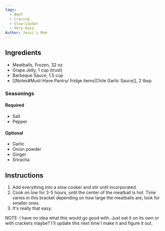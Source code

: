 ```yaml
---
tags:
  - Beef
  - Craving
  - Slow-Cooker
  - Very-Easy
Author: Jessi's Mom
---
```

## Ingredients

- Meatballs, Frozen, 32 oz
- Grape Jelly, 1 cup (trust)
- Barbeque Sauce, 1.5 cup
- [[Notes#Must-Have Pantry/ fridge items|Chile Garlic Sauce]], 2 tbsp

### Seasonings 
#### Required	
- Salt
- Pepper
#### Optional
- Garlic
- Onion powder
- Ginger
- Sriracha

## Instructions

1. Add everything into a slow cooker and stir until incorporated.
2. Cook on low for 3-5 hours, until the center of the meatball is hot. Time varies in this bracket depending on how large the meatballs are, look for smaller ones.
3. It's really that easy.

NOTE: I have no idea what this would go good with. Just eat it on its own or with crackers maybe? I'll update this next time I make it and figure it out.